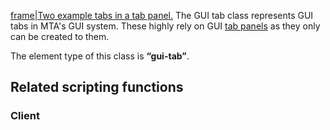 [frame|Two example tabs in a tab panel.](/Image:gui-tabpanelandtab.png.md "wikilink") The GUI tab class represents GUI tabs in MTA's GUI system. These highly rely on GUI [tab panels](/Element/GUI/Tab_panel.md "wikilink") as they only can be created to them.

The element type of this class is **“gui-tab”**.

Related scripting functions
---------------------------

### Client
